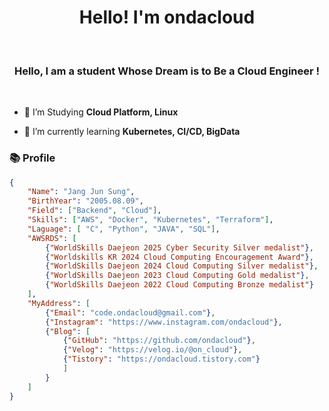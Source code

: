 <div align="center">
  <h1>Hello! I'm ondacloud</h1>
</div>
<br>

</p>

<h3 align="center">Hello, I am a student Whose Dream is to Be a Cloud Engineer !</h3>

<br>

- 📖 I’m Studying **Cloud Platform, Linux**

- 🌱 I’m currently learning **Kubernetes, CI/CD, BigData**

<h3> 📚 Profile </h3>

```json
{
    "Name": "Jang Jun Sung",
    "BirthYear": "2005.08.09",
    "Field": ["Backend", "Cloud"],
    "Skills": ["AWS", "Docker", "Kubernetes", "Terraform"],
    "Laguage": [ "C", "Python", "JAVA", "SQL"],
    "AWSRDS": [
        {"WorldSkills Daejeon 2025 Cyber Security Silver medalist"},
        {"Worldskills KR 2024 Cloud Computing Encouragement Award"},
        {"WorldSkills Daejeon 2024 Cloud Computing Silver medalist"},
        {"WorldSkills Daejeon 2023 Cloud Computing Gold medalist"},
        {"WorldSkills Daejeon 2022 Cloud Computing Bronze medalist"}
    ],
    "MyAddress": [
        {"Email": "code.ondacloud@gmail.com"},
        {"Instagram": "https://www.instagram.com/ondacloud"},
        {"Blog": [
            {"GitHub": "https://github.com/ondacloud"},
            {"Velog": "https://velog.io/@on_cloud"},
            {"Tistory": "https://ondacloud.tistory.com"}
            ]
        }
    ]
}
```